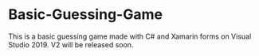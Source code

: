 # Basic-Guessing-Game
This is a basic guessing game made with C# and Xamarin forms on Visual Studio 2019. 
V2 will be released soon.
